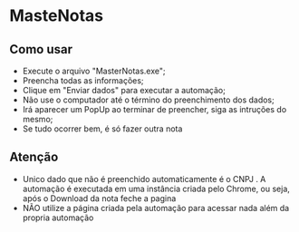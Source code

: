 # MasteNotas



## Como usar

* Execute o arquivo "MasterNotas.exe"; 
* Preencha todas as informações; 
* Clique em "Enviar dados" para executar a automação; 
* Não use o computador até o término do preenchimento dos dados; 
* Irá aparecer um PopUp ao terminar de preencher, siga as intruções do mesmo;
* Se tudo ocorrer bem, é só fazer outra nota

## Atenção
* Unico dado que não é preenchido automaticamente é o CNPJ . A automação é executada em uma instância criada pelo Chrome, ou seja, após o Download da nota feche a pagina
* NÃO utilize a página criada pela automação para acessar nada além da propria automação
